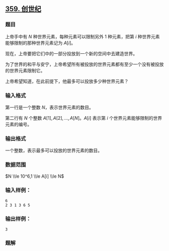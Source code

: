 ## [359\. 创世纪](https://www.acwing.com/problem/content/361/)

### 题目

上帝手中有 $N$ 种世界元素，每种元素可以限制另外 $1$ 种元素，把第 $i$ 种世界元素能够限制的那种世界元素记为 $A[i]$。

现在，上帝要把它们中的一部分投放到一个新的空间中去建造世界。

为了世界的和平与安宁，上帝希望所有被投放的世界元素都有至少一个没有被投放的世界元素限制它。

上帝希望知道，在此前提下，他最多可以投放多少种世界元素？

### 输入格式

第一行是一个整数 $N$，表示世界元素的数目。

第二行有 $N$ 个整数 $A[1], A[2], …, A[N]$。$A[i]$ 表示第 $i$ 个世界元素能够限制的世界元素的编号。

### 输出格式

一个整数，表示最多可以投放的世界元素的数目。

### 数据范围

$N \\le 10^6,1 \\le A[i] \\le N$

### 输入样例：

```
6
2 3 1 3 6 5
```

### 输出样例：

```
3
```

### 题解

